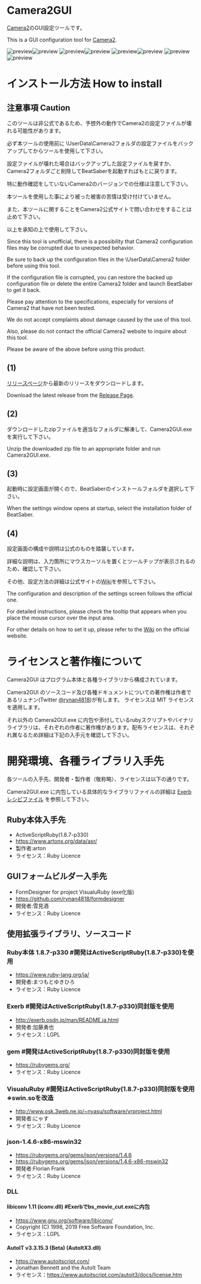 # Camera2GUI
[Camera2](https://github.com/kinsi55/CS_BeatSaber_Camera2)のGUI設定ツールです。

This is a GUI configuration tool for [Camera2](https://github.com/kinsi55/CS_BeatSaber_Camera2).

![preview](https://rynan4818.github.io/camera2gui1.png)![preview](https://rynan4818.github.io/camera2gui2.png)
![preview](https://rynan4818.github.io/camera2gui3.png)![preview](https://rynan4818.github.io/camera2gui4.png)
![preview](https://rynan4818.github.io/camera2gui5.png)![preview](https://rynan4818.github.io/camera2gui6.png)
![preview](https://rynan4818.github.io/camera2gui7.png)![preview](https://rynan4818.github.io/camera2gui8.png)

# インストール方法 How to install

## 注意事項 Caution

このツールは非公式であるため、予想外の動作でCamera2の設定ファイルが壊れる可能性があります。

必ず本ツールの使用前に \UserData\Camera2フォルダの設定ファイルをバックアップしてからツールを使用して下さい。

設定ファイルが壊れた場合はバックアップした設定ファイルを戻すか、Camera2フォルダごと削除してBeatSaberを起動すればもとに戻ります。

特に動作確認をしていないCamera2のバージョンでの仕様は注意して下さい。

本ツールを使用した事により被った被害の苦情は受け付けていません。

また、本ツールに関することをCamera2公式サイトで問い合わせをすることは止めて下さい。

以上を承知の上で使用して下さい。

Since this tool is unofficial, there is a possibility that Camera2 configuration files may be corrupted due to unexpected behavior.

Be sure to back up the configuration files in the \UserData\Camera2 folder before using this tool.

If the configuration file is corrupted, you can restore the backed up configuration file or delete the entire Camera2 folder and launch BeatSaber to get it back.

Please pay attention to the specifications, especially for versions of Camera2 that have not been tested.

We do not accept complaints about damage caused by the use of this tool.

Also, please do not contact the official Camera2 website to inquire about this tool.

Please be aware of the above before using this product.
## (1)
 [リリースページ](https://github.com/rynan4818/Camera2GUI/releases)から最新のリリースをダウンロードします。

Download the latest release from the [Release Page](https://github.com/rynan4818/Camera2GUI/releases).

## (2)

ダウンロードしたzipファイルを適当なフォルダに解凍して、Camera2GUI.exeを実行して下さい。

Unzip the downloaded zip file to an appropriate folder and run Camera2GUI.exe.

## (3)

起動時に設定画面が開くので、BeatSaberのインストールフォルダを選択して下さい。

When the settings window opens at startup, select the installation folder of BeatSaber.

## (4)

設定画面の構成や説明は公式のものを踏襲しています。

詳細な説明は、入力箇所にマウスカーソルを置くとツールチップが表示されるのため、確認して下さい。

その他、設定方法の詳細は公式サイトの[Wiki](https://github.com/kinsi55/CS_BeatSaber_Camera2/wiki)を参照して下さい。

The configuration and description of the settings screen follows the official one.

For detailed instructions, please check the tooltip that appears when you place the mouse cursor over the input area.

For other details on how to set it up, please refer to the [Wiki](https://github.com/kinsi55/CS_BeatSaber_Camera2/wiki) on the official website.

# ライセンスと著作権について

Camera2GUI はプログラム本体と各種ライブラリから構成されています。

Camera2GUI のソースコード及び各種ドキュメントについての著作権は作者であるリュナン(Twitter [@rynan4818](https://twitter.com/rynan4818))が有します。
ライセンスは MIT ライセンスを適用します。

それ以外の Camera2GUI.exe に内包や添付しているrubyスクリプトやバイナリライブラリは、それぞれの作者に著作権があります。配布ライセンスは、それぞれ異なるため詳細は下記の入手元を確認して下さい。

# 開発環境、各種ライブラリ入手先

各ツールの入手先、開発者・製作者（敬称略）、ライセンスは以下の通りです。

Camera2GUI.exe に内包している具体的なライブラリファイルの詳細は [Exerbレシピファイル](source/core_cui.exy) を参照して下さい。

## Ruby本体入手先
- ActiveScriptRuby(1.8.7-p330)
- https://www.artonx.org/data/asr/
- 製作者:arton
- ライセンス：Ruby Licence

## GUIフォームビルダー入手先
- FormDesigner for project VisualuRuby (exe化版)
- https://github.com/rynan4818/formdesigner
- 開発者:雪見酒
- ライセンス：Ruby Licence

## 使用拡張ライブラリ、ソースコード

### Ruby本体 1.8.7-p330              #開発はActiveScriptRuby(1.8.7-p330)を使用
- https://www.ruby-lang.org/ja/
- 開発者:まつもとゆきひろ
- ライセンス：Ruby Licence

### Exerb                            #開発はActiveScriptRuby(1.8.7-p330)同封版を使用
- http://exerb.osdn.jp/man/README.ja.html
- 開発者:加藤勇也
- ライセンス：LGPL

### gem                              #開発はActiveScriptRuby(1.8.7-p330)同封版を使用
- https://rubygems.org/
- ライセンス：Ruby Licence

### VisualuRuby                      #開発はActiveScriptRuby(1.8.7-p330)同封版を使用 ※swin.soを改造
- http://www.osk.3web.ne.jp/~nyasu/software/vrproject.html
- 開発者:にゃす
- ライセンス：Ruby Licence

### json-1.4.6-x86-mswin32
- https://rubygems.org/gems/json/versions/1.4.6
- https://rubygems.org/gems/json/versions/1.4.6-x86-mswin32
- 開発者:Florian Frank
- ライセンス：Ruby Licence

### DLL

#### libiconv 1.11  (iconv.dll)       #Exerbでbs_movie_cut.exeに内包
- https://www.gnu.org/software/libiconv/
- Copyright (C) 1998, 2019 Free Software Foundation, Inc.
- ライセンス：LGPL

#### AutoIT v3.3.15.3 (Beta)  (AutoItX3.dll)
- https://www.autoitscript.com/
- Jonathan Bennett and the AutoIt Team
- ライセンス：https://www.autoitscript.com/autoit3/docs/license.htm
